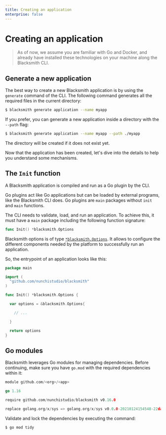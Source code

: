 ```yaml
---
title: Creating an application
enterprise: false
---
```


# Creating an application

> As of now, we assume you are familiar with Go and Docker, and already have
  installed these technologies on your machine along the Blacksmith CLI.

## Generate a new application

The best way to create a new Blacksmith application is by using the `generate`
command of the CLI. The following command generates all the required files in the
current directory:
```bash
$ blacksmith generate application --name myapp

```

If you prefer, you can generate a new application inside a directory with the
`--path` flag:
```bash
$ blacksmith generate application --name myapp --path ./myapp

```

The directory will be created if it does not exist yet.

Now that the application has been created, let's dive into the details to help
you understand some mechanisms.

## The `Init` function

A Blacksmith application is compiled and run as a Go plugin by the CLI.

Go plugins act like Go applications but can be loaded by external programs, like
the Blacksmith CLI does. Go plugins are `main` packages without `init` and
`main` functions.

The CLI needs to validate, load, and run an application. To achieve this, it must
have a `main` package including the following function signature:
```go
func Init() *blacksmith.Options

```

Blacksmith options is of type
[`*blacksmith.Options`](https://pkg.go.dev/github.com/nunchistudio/blacksmith?tab=doc#Options).
It allows to configure the different components needed by the platform to successfully
run an application.

So, the entrypoint of an application looks like this:
```go
package main

import (
  "github.com/nunchistudio/blacksmith"
)

func Init() *blacksmith.Options {

  var options = &blacksmith.Options{

    // ...

  }

  return options
}

```

## Go modules

Blacksmith leverages Go modules for managing dependencies. Before continuing, make
sure you have `go.mod` with the required dependencies within it:
```go
module github.com/<org>/<app>

go 1.16

require github.com/nunchistudio/blacksmith v0.16.0

replace golang.org/x/sys => golang.org/x/sys v0.0.0-20210124154548-22da62e12c0c

```

Validate and lock the dependencies by executing the command:
```bash
$ go mod tidy

```
